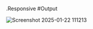 .Responsive
#Output 

![Screenshot 2025-01-22 111213](https://github.com/user-attachments/assets/3b8fc299-d749-40b7-9a3a-51c719452487)
